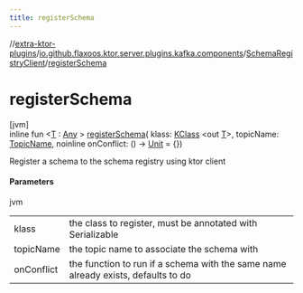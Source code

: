 ```yaml
---
title: registerSchema
---
```


//[extra-ktor-plugins](../../../index.md)/[io.github.flaxoos.ktor.server.plugins.kafka.components](../index.md)/[SchemaRegistryClient](index.md)/[registerSchema](register-schema.md)

# registerSchema

[jvm]\
inline fun &lt;[T](register-schema.md) : [Any](https://kotlinlang.org/api/latest/jvm/stdlib/kotlin/-any/index.md)
&gt; [registerSchema](register-schema.md)(
klass: [KClass](https://kotlinlang.org/api/latest/jvm/stdlib/kotlin.reflect/-k-class/index.md)
&lt;out [T](register-schema.md)&gt;,
topicName: [TopicName](../../io.github.flaxoos.ktor.server.plugins.kafka/-topic-name/index.md), noinline onConflict: ()
-&gt; [Unit](https://kotlinlang.org/api/latest/jvm/stdlib/kotlin/-unit/index.md) = {})

Register a schema to the schema registry using ktor client

#### Parameters

jvm

|            |                                                                                   |
|------------|-----------------------------------------------------------------------------------|
| klass      | the class to register, must be annotated with Serializable                        |
| topicName  | the topic name to associate the schema with                                       |
| onConflict | the function to run if a schema with the same name already exists, defaults to do |




